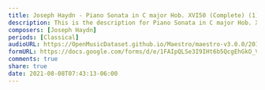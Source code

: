```yaml
---
title: Joseph Haydn - Piano Sonata in C major Hob. XVI50 (Complete) (1)
description: This is the description for Piano Sonata in C major Hob. XVI50 (Complete) by Joseph Haydn
composers: [Joseph Haydn]
periods: [Classical]
audioURL: https://OpenMusicDataset.github.io/Maestro/maestro-v3.0.0/2014/MIDI-UNPROCESSED_19-20_R1_2014_MID--AUDIO_20_R1_2014_wav--1.midi
formURL: https://docs.google.com/forms/d/e/1FAIpQLSe3I9IHt6b5QcgEhGkO_Vi6h-fWQyOdfT4a2KrnerrsOg9OVw/viewform
comments: true
share: true
date: 2021-08-08T07:43:13-06:00
---
```

